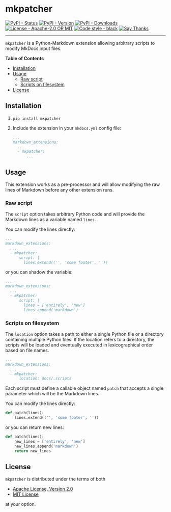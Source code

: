 # mkpatcher

[![PyPI - Status](https://img.shields.io/pypi/status/mkpatcher.svg)](https://pypi.org/project/mkpatcher)
[![PyPI - Version](https://img.shields.io/pypi/v/mkpatcher.svg)](https://pypi.org/project/mkpatcher)
[![PyPI - Downloads](https://pepy.tech/badge/mkpatcher)](https://pepy.tech/project/mkpatcher)
[![License - Apache-2.0 OR MIT](https://img.shields.io/badge/license-Apache--2.0%20OR%20MIT-9400d3.svg)](https://choosealicense.com/licenses)
[![Code style - black](https://img.shields.io/badge/code%20style-black-000000.svg)](https://github.com/ambv/black)
[![Say Thanks](https://img.shields.io/badge/say-thanks-ff69b4.svg)](https://saythanks.io/to/ofekmeister%40gmail.com)

---

`mkpatcher` is a Python-Markdown extension allowing arbitrary scripts to modify MkDocs input files.

**Table of Contents**

- [Installation](#installation)
- [Usage](#usage)
  - [Raw script](#raw-script)
  - [Scripts on filesystem](#scripts-on-filesystem)
- [License](#license)

## Installation

1. `pip install mkpatcher`
1. Include the extension in your `mkdocs.yml` config file:

    ```yaml
    ...
    markdown_extensions:
      ...
      - mkpatcher:
          ...
    ```

## Usage

This extension works as a pre-processor and will allow modifying the raw lines of Markdown before any other extension runs.

### Raw script

The `script` option takes arbitrary Python code and will provide the Markdown lines as a variable named `lines`.

You can modify the lines directly:

```yaml
...
markdown_extensions:
  ...
  - mkpatcher:
      script: |
        lines.extend(('', 'some footer', ''))
```

or you can shadow the variable:

```yaml
...
markdown_extensions:
  ...
  - mkpatcher:
      script: |
        lines = ['entirely', 'new']
        lines.append('markdown')
```

### Scripts on filesystem

The `location` option takes a path to either a single Python file or a directory containing multiple Python files.
If the location refers to a directory, the scripts will be loaded and eventually executed in lexicographical order
based on file names.

```yaml
...
markdown_extensions:
  ...
  - mkpatcher:
      location: docs/.scripts
```

Each script must define a callable object named `patch` that accepts a single parameter which will be the Markdown lines.

You can modify the lines directly:

```python
def patch(lines):
    lines.extend(('', 'some footer', ''))
```

or you can return new lines:

```python
def patch(lines):
    new_lines = ['entirely', 'new']
    new_lines.append('markdown')
    return new_lines
```

## License

`mkpatcher` is distributed under the terms of both

- [Apache License, Version 2.0](https://choosealicense.com/licenses/apache-2.0)
- [MIT License](https://choosealicense.com/licenses/mit)

at your option.
